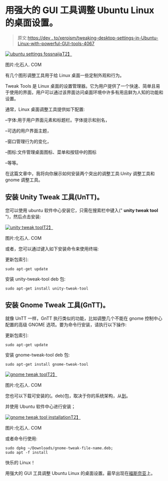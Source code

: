 # 用强大的 GUI 工具调整 Ubuntu Linux 的桌面设置。

> 原文:[https://dev . to/xeroism/tweaking-desktop-settings-in-Ubuntu-Linux-with-powerful-GUI-tools-4067](https://dev.to/xeroxism/tweaking-desktop-settings-in-ubuntu-linux-with-powerful-gui-tools-4067)

[![ubuntu settings fossnaija](../Images/0ce77e10b5ff6e31786e4d3ebc5f1826.png)T2】](https://i2.wp.com/fossnaija.com/wp-content/uploads/2018/07/ubuntu-settings.png?ssl=1)

图片:化石人. COM

有几个图形调整工具用于给 Linux 桌面一些定制外观和行为。

Tweak Tools 是 Linux 桌面的设置管理器。它为用户提供了一个快速、简单且易于使用的界面，用户可以通过该界面访问桌面环境中许多有用且鲜为人知的功能和设置。

通常，Linux 桌面调整工具提供如下配置:

–字体:用于用户界面元素和标题栏。字体提示和别名，

–可选的用户界面主题，

–窗口管理行为的变化，

–图标:文件管理桌面图标、菜单和按钮中的图标

–等等。

在这篇文章中，我将向你展示如何安装两个突出的调整工具:Unity 调整工具和 gnome 调整工具。

## 安装 Unity Tweak 工具(UnTT)。

您可以使用 ubuntu 软件中心安装它，只需在搜索栏中键入(" **unity tweak tool** ")，然后点击安装:

[![unity tweak tool](../Images/05f347fbadd39219e6db7282a1f2c9ba.png)T2】](https://i0.wp.com/fossnaija.com/wp-content/uploads/2018/07/unity-tweak-tool.png?ssl=1)

图片:化石人. COM

或者，您可以通过键入如下安装命令来使用终端:

更新包索引:

```
sudo apt-get update 
```

安装 unity-tweak-tool deb 包:

```
sudo apt-get install unity-tweak-tool 
```

## 安装 Gnome Tweak 工具(GnTT)。

就像 UnTT 一样，GnTT 执行类似的功能，比如调整几个不能在 gnome 控制中心配置的高级 GNOME 选项。要为命令行安装，请执行以下操作:

更新包索引:

```
sudo apt-get update 
```

安装 gnome-tweak-tool deb 包:

```
sudo apt-get install gnome-tweak-tool 
```

[![gnome tweak tool](../Images/1375768c51f9f3398d756bdba38972ae.png)T2】](https://i0.wp.com/fossnaija.com/wp-content/uploads/2018/07/gnome-tweak-tool.png?ssl=1)

图片:化石人. COM

您也可以下载可安装的(。deb)包，取决于你的系统架构，从[到](https://pkgs.org/download/gnome-tweak-tool)。

并使用 Ubuntu 软件中心进行安装；

[![gnome tweak tool installation](../Images/f4e142f57406e23c2fe29ba432f3d5e5.png)T2】](https://i2.wp.com/fossnaija.com/wp-content/uploads/2018/07/gnome-tweak-tool-installation.png?ssl=1)

图片:化石人. COM

或者命令行使用:

```
sudo dpkg ~/Downloads/gnome-tweak-file-name.deb; 
sudo apt -f install 
```

快乐的 Linux！

用强大的 GUI 工具调整 Ubuntu Linux 的桌面设置。最早出现在[福斯奈亚](https://fossnaija.com)上。
